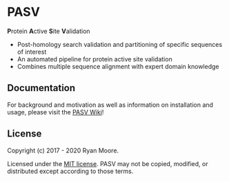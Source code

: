 # PASV

**P**rotein **A**ctive **S**ite **V**alidation

- Post-homology search validation and partitioning of specific sequences of interest
- An automated pipeline for protein active site validation
- Combines multiple sequence alignment with expert domain knowledge

## Documentation

For background and motivation as well as information on installation and usage, please visit the [PASV Wiki](https://github.com/mooreryan/pasv/wiki/)! 

## License

Copyright (c) 2017 - 2020 Ryan Moore.

Licensed under the [MIT license](http://opensource.org/licenses/MIT).  PASV may not be copied, modified, or distributed except according to those terms.
